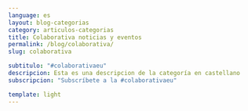 ```yaml
---
language: es
layout: blog-categorias
category: articulos-categorias
title: Colaborativa noticias y eventos
permalink: /blog/colaborativa/
slug: colaborativa

subtitulo: "#colaborativaeu"
descripcion: Esta es una descripcion de la categoría en castellano
subscripcion: "Subscríbete a la #colaborativaeu"

template: light
---
```

